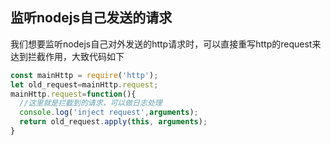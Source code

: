
## 监听nodejs自己发送的请求

我们想要监听nodejs自己对外发送的http请求时，可以直接重写http的request来达到拦截作用，大致代码如下

```javascript
const mainHttp = require('http');
let old_request=mainHttp.request;
mainHttp.request=function(){
  //这里就是拦截到的请求，可以做日志处理
  console.log('inject request',arguments);
  return old_request.apply(this, arguments);
}
```

